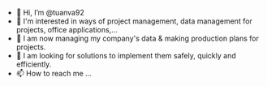 - 👋 Hi, I’m @tuanva92
- 👀 I'm interested in ways of project management, data management for projects, office applications,...
- 🌱 I am now managing my company's data & making production plans for projects.
- 💞️ I am looking for solutions to implement them safely, quickly and efficiently.
- 📫 How to reach me ...

<!---
tuanva92/tuanva92 is a ✨ special ✨ repository because its `README.md` (this file) appears on your GitHub profile.
You can click the Preview link to take a look at your changes.
--->

